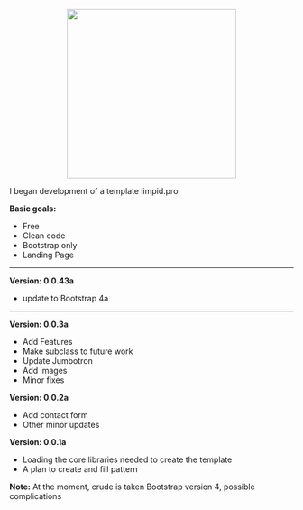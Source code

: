 
<p align="center"><a href="http://limpid.pro"><img src="https://s28.postimg.org/gqnb794bx/limpid_logo.png" width="300px"/></a></p>


I began development of a template limpid.pro

<b>Basic goals:</b>
- Free
- Clean code
- Bootstrap only
- Landing Page

<hr>

<b>Version: 0.0.43a </b>

- update to Bootstrap 4a

<hr>

<b>Version: 0.0.3a </b>

- Add Features
- Make subclass to future work
- Update Jumbotron
- Add images
- Minor fixes


<b>Version: 0.0.2a </b>

- Add contact form
- Other minor updates

<b>Version: 0.0.1a </b>
- Loading the core libraries needed to create the template
- A plan to create and fill pattern

<b>Note:</b> At the moment, crude is taken Bootstrap version 4, possible complications
